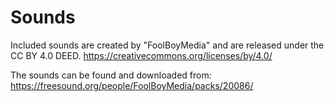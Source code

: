 # Sounds

Included sounds are created by "FoolBoyMedia" and are released under the CC BY 4.0 DEED.
https://creativecommons.org/licenses/by/4.0/

The sounds can be found and downloaded from: https://freesound.org/people/FoolBoyMedia/packs/20086/
